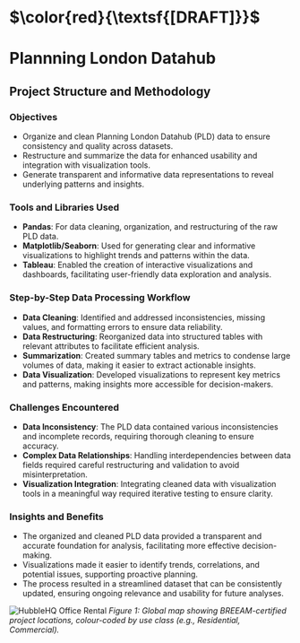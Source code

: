 # $\color{red}{\textsf{[DRAFT]}}$
# Plannning London Datahub
## Project Structure and Methodology

### Objectives
- Organize and clean Planning London Datahub (PLD) data to ensure consistency and quality across datasets.
- Restructure and summarize the data for enhanced usability and integration with visualization tools.
- Generate transparent and informative data representations to reveal underlying patterns and insights.

### Tools and Libraries Used
- **Pandas**: For data cleaning, organization, and restructuring of the raw PLD data.
- **Matplotlib/Seaborn**: Used for generating clear and informative visualizations to highlight trends and patterns within the data.
- **Tableau**: Enabled the creation of interactive visualizations and dashboards, facilitating user-friendly data exploration and analysis.

### Step-by-Step Data Processing Workflow
- **Data Cleaning**: Identified and addressed inconsistencies, missing values, and formatting errors to ensure data reliability.
- **Data Restructuring**: Reorganized data into structured tables with relevant attributes to facilitate efficient analysis.
- **Summarization**: Created summary tables and metrics to condense large volumes of data, making it easier to extract actionable insights.
- **Data Visualization**: Developed visualizations to represent key metrics and patterns, making insights more accessible for decision-makers.

### Challenges Encountered
- **Data Inconsistency**: The PLD data contained various inconsistencies and incomplete records, requiring thorough cleaning to ensure accuracy.
- **Complex Data Relationships**: Handling interdependencies between data fields required careful restructuring and validation to avoid misinterpretation.
- **Visualization Integration**: Integrating cleaned data with visualization tools in a meaningful way required iterative testing to ensure clarity.

### Insights and Benefits
- The organized and cleaned PLD data provided a transparent and accurate foundation for analysis, facilitating more effective decision-making.
- Visualizations made it easier to identify trends, correlations, and potential issues, supporting proactive planning.
- The process resulted in a streamlined dataset that can be consistently updated, ensuring ongoing relevance and usability for future analyses.







![HubbleHQ Office Rental](links/website.jpg)
*Figure 1: Global map showing BREEAM-certified project locations, colour-coded by use class (e.g., Residential, Commercial).*

